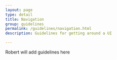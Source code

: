 ```yaml
---
layout: page
type: detail
title: Navigation
group: guidelines
permalink: /guidelines/navigation.html
description: Guidelines for getting around a UI

---
```


Robert will add guidelines here
